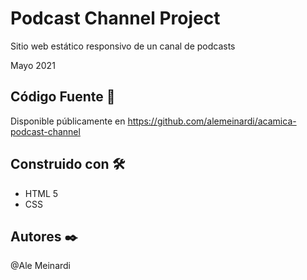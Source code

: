 # Podcast Channel Project

Sitio web estático responsivo de un canal de podcasts

Mayo 2021


## Código Fuente 🚀

Disponible públicamente en https://github.com/alemeinardi/acamica-podcast-channel


## Construido con 🛠️

* HTML 5
* CSS

## Autores ✒️

@Ale Meinardi
